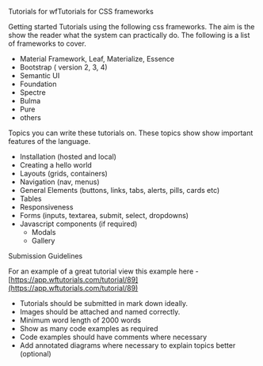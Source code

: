 Tutorials for wfTutorials for CSS frameworks

Getting started Tutorials using the following css frameworks. The aim is the show the reader what the system can practically do. The following is a list of frameworks to cover.

- Material Framework, Leaf, Materialize, Essence
- Bootstrap ( version 2, 3, 4)
- Semantic UI
- Foundation
- Spectre
- Bulma
- Pure
- others



Topics you can write these tutorials on. These topics show show important features of the language.

- Installation (hosted and local)
- Creating a hello world
- Layouts (grids, containers)
- Navigation (nav, menus)
- General Elements (buttons, links, tabs, alerts, pills, cards etc)
- Tables
- Responsiveness 
- Forms (inputs, textarea, submit, select, dropdowns)
- Javascript components (if required)
  - Modals
  - Gallery



Submission Guidelines

For an example of a great tutorial view this example here - [https://app.wftutorials.com/tutorial/89](https://app.wftutorials.com/tutorial/89)

- Tutorials should be submitted in mark down ideally.
- Images should be attached and named correctly.
- Minimum word length of 2000 words
- Show as many code examples as required
- Code examples should have comments where necessary
- Add annotated diagrams where necessary to explain topics better (optional)

